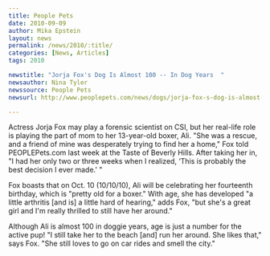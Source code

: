 ```yaml
---
title: People Pets
date: 2010-09-09
author: Mika Epstein
layout: news
permalink: /news/2010/:title/
categories: [News, Articles]
tags: 2010

newstitle: "Jorja Fox's Dog Is Almost 100 -- In Dog Years  "
newsauthor: Nina Tyler  
newssource: People Pets  
newsurl: http://www.peoplepets.com/news/dogs/jorja-fox-s-dog-is-almost-100-in-dog-years/1  

---
```


Actress Jorja Fox may play a forensic scientist on CSI, but her real-life role is playing the part of mom to her 13-year-old boxer, Ali. "She was a rescue, and a friend of mine was desperately trying to find her a home," Fox told PEOPLEPets.com last week at the Taste of Beverly Hills. After taking her in, "I had her only two or three weeks when I realized, &#8216;This is probably the best decision I ever made.' "

Fox boasts that on Oct. 10 (10/10/10), Ali will be celebrating her fourteenth birthday, which is "pretty old for a boxer." With age, she has developed "a little arthritis [and is] a little hard of hearing," adds Fox, "but she's a great girl and I'm really thrilled to still have her around."

Although Ali is almost 100 in doggie years, age is just a number for the active pup! "I still take her to the beach [and] run her around. She likes that," says Fox. "She still loves to go on car rides and smell the city."

